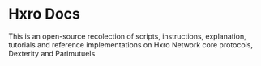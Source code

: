 # Hxro Docs
This is an open-source recolection of scripts, instructions, explanation, tutorials and reference implementations on Hxro Network core protocols, Dexterity and Parimutuels
